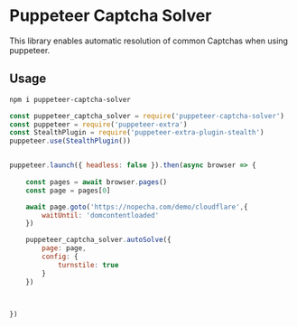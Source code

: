 # Puppeteer Captcha Solver
This library enables automatic resolution of common Captchas when using puppeteer.

## Usage

```bash
npm i puppeteer-captcha-solver
```


```js
const puppeteer_captcha_solver = require('puppeteer-captcha-solver')
const puppeteer = require('puppeteer-extra')
const StealthPlugin = require('puppeteer-extra-plugin-stealth')
puppeteer.use(StealthPlugin())


puppeteer.launch({ headless: false }).then(async browser => {
    
    const pages = await browser.pages()
    const page = pages[0]

    await page.goto('https://nopecha.com/demo/cloudflare',{
        waitUntil: 'domcontentloaded'
    })

    puppeteer_captcha_solver.autoSolve({
        page: page,
        config: {
            turnstile: true
        }
    })



})

```